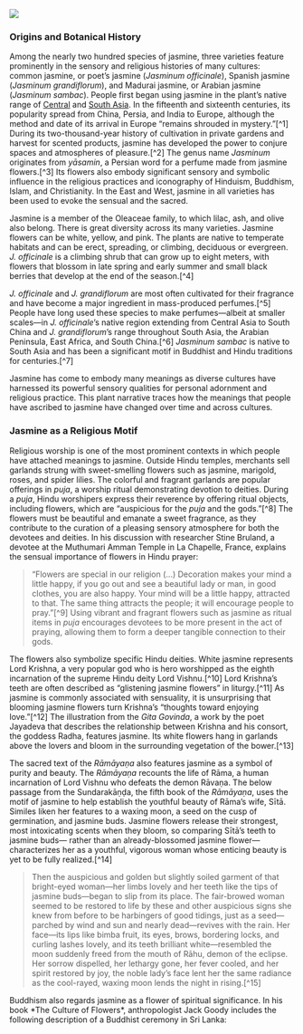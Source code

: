 <a href="https://www.juncture-digital.org"><img src="https://juncture-digital.github.io/juncture/static/images/ve-button.png"></a>

<param ve-config 
       title="Jasmine: The Sensual and the Sacred"
       source-image="https://upload.wikimedia.org/wikipedia/commons/3/38/Chinese_jasmine_in_spring_bloom.JPG"
       banner="https://upload.wikimedia.org/wikipedia/commons/3/38/Chinese_jasmine_in_spring_bloom.JPG" 
       height=100
       author="Tori and Adrianna"
       layout="vertical">

### Origins and Botanical History
Among the nearly two hundred species of jasmine, three varieties feature prominently in the sensory and religious histories of many cultures: common jasmine, or poet’s jasmine (*Jasminum officinale*), Spanish jasmine (*Jasminum grandiflorum*), and Madurai jasmine, or Arabian jasmine (*Jasminum sambac*). People first began using jasmine in the plant’s native range of [Central](https://en.wikipedia.org/wiki/Central_Asia) and [South Asia](Q771405). In the fifteenth and sixteenth centuries, its popularity spread from China, Persia, and India to Europe, although the method and date of its arrival in Europe “remains shrouded in mystery.”[^1] During its two-thousand-year history of cultivation in private gardens and harvest for scented products, jasmine has developed the power to conjure spaces and atmospheres of pleasure.[^2] The genus name *Jasminum* originates from *yāsamin*, a Persian word for a perfume made from jasmine flowers.[^3] Its flowers also embody significant sensory and symbolic influence in the religious practices and iconography of Hinduism, Buddhism, Islam, and Christianity. In the East and West, jasmine in all varieties has been used to evoke the sensual and the sacred.
<param ve-image
       src="wc:Jasminum_officinale-IMG_4556.jpg."
       caption="C. T. Johansson, *Jasminum officinale*, 2012, Wikimedia Commons.">
<param ve-image
       src="wc:Jasminum_grandiflorum_(Oleaceae).jpg."
       caption="Juan Carlos Fonseca Mata, *Jasminum grandiflorum*, 2021, Flickr.">
<param ve-image
       src="https://www.flickr.com/photos/botalex/2879261381."
       caption="Alexey Yakovlev, *Jasminum sambac (Oleaceae)*, 2007, Flickr.">

Jasmine is a member of the Oleaceae family, to which lilac, ash, and olive also belong. There is great diversity across its many varieties. Jasmine flowers can be white, yellow, and pink. The plants are native to temperate habitats and can be erect, spreading, or climbing, deciduous or evergreen. *J. officinale* is a climbing shrub that can grow up to eight meters, with flowers that blossom in late spring and early summer and small black berries that develop at the end of the season.[^4]
<param ve-image
       src="wc:Favourite_flowers_of_garden_and_greenhouse_(10593591126).jpg"
       caption="D. Bois, *Jasminum officinale, in Hortus Malabaricus* by Edward Step, 1897, Wikimedia Commons.">

*J. officinale* and *J. grandiflorum* are most often cultivated for their fragrance and have become a major ingredient in mass-produced perfumes.[^5] People have long used these species to make perfumes—albeit at smaller scales—in *J. officinale*’s native region extending from Central Asia to South China and  *J. grandiflorum*’s range throughout South Asia, the Arabian Peninsula, East Africa, and South China.[^6]  *Jasminum sambac* is native to South Asia and has been a significant motif in Buddhist and Hindu traditions for centuries.[^7]
<param ve-image
       src="wc:Jasmine_Distribution.png"
       caption="Wildhorse3, Distribution of *J. officinale*, 2021, Wikimedia Commons.">

Jasmine has come to embody many meanings as diverse cultures have harnessed its powerful sensory qualities for personal adornment and religious practice. This plant narrative traces how the meanings that people have ascribed to jasmine have changed over time and across cultures.
<param ve-image
       src="wc:BMAT1-2.jpg"
       caption="Plate 2: *Jasminum officinale*, *Solanum dulcamara*, *Acherontia atropos*, in *British Moths and their Transformations*, by Henry Noel Humphreys and John Obadiah Westwood, 1845, Wikimedia Commons.">

### Jasmine as a Religious Motif
Religious worship is one of the most prominent contexts in which people have attached meanings to jasmine. Outside Hindu temples, merchants sell garlands strung with sweet-smelling flowers such as jasmine, marigold, roses, and spider lilies. The colorful and fragrant garlands are popular offerings in *puja*, a worship ritual demonstrating devotion to deities. During a *puja*, Hindu worshipers express their reverence by offering ritual objects, including flowers, which are “auspicious for the *puja* and the gods.”[^8] The flowers must be beautiful and emanate a sweet fragrance, as they contribute to the curation of a pleasing sensory atmosphere for both the devotees and deities. In his discussion with researcher Stine Bruland, a devotee at the Muthumari Amman Temple in La Chapelle, France, explains the sensual importance of flowers in Hindu prayer: 
> “Flowers are special in our religion (...) Decoration makes your mind a little happy, if you go out and see a beautiful lady or man, in good clothes, you are also happy. Your mind will be a little happy, attracted to that. The same thing attracts the people; it will encourage people to pray.”[^9]
Using vibrant and fragrant flowers such as jasmine as ritual items in *puja* encourages devotees to be more present in the act of praying, allowing them to form a deeper tangible connection to their gods.  
<param ve-image
       src="wc:Flower_garland_sellers_outside_Banke_Bihari_Temple,_Vrindavan.jpg"
       caption="Ekabhishek, *Flower garland sellers outside Banke Bihari Temple, Vrindavan*, 2011, Wikimedia Commons.">

The flowers also symbolize specific Hindu deities. White jasmine represents Lord Krishna, a very popular god who is hero worshipped as the eighth incarnation of the supreme Hindu deity Lord Vishnu.[^10] Lord Krishna’s teeth are often described as “glistening jasmine flowers” in liturgy.[^11] As jasmine is commonly associated with sensuality, it is unsurprising that blooming jasmine flowers turn Krishna’s “thoughts toward enjoying love.”[^12] The illustration from the *Gita Govinda*, a work by the poet Jayadeva that describes the relationship between Krishna and his consort, the goddess Radha, features jasmine. Its white flowers hang in garlands above the lovers and bloom in the surrounding vegetation of the bower.[^13]
<param ve-image
       src="wc:Krishna_and_Radha_in_a_Bower.jpg"
       caption="*Sahibdin, Krishna, and Radha in a Bower*, Page From a Dispersed *Gita Govinda*, ca. 1665. Ink and opaque watercolor on paper, 24.4 × 19.7 cm. The Metropolitan Museum of Art, Wikimedia Commons.">

The sacred text of the *Rāmāyaṇa* also features jasmine as a symbol of purity and beauty. The *Rāmāyaṇa* recounts the life of Rāma, a human incarnation of Lord Vishnu who defeats the demon Rāvaṇa. The below passage from the Sundarakāṇḍa, the fifth book of the *Rāmāyaṇa*, uses the motif of jasmine to help establish the youthful beauty of Rāma’s wife, Sītā. Similes liken her features to a waxing moon, a seed on the cusp of germination, and jasmine buds. Jasmine flowers release their strongest, most intoxicating scents when they bloom, so comparing Sītā’s teeth to jasmine buds— rather than an already-blossomed jasmine flower—characterizes her as a youthful, vigorous woman whose enticing beauty is yet to be fully realized.[^14]
> Then the auspicious and golden but slightly soiled garment of that bright-eyed woman—her limbs lovely and her teeth like the tips of jasmine buds—began to slip from its place. The fair-browed woman seemed to be restored to life by these and other auspicious signs she knew from before to be harbingers of good tidings, just as a seed—parched by wind and sun and nearly dead—revives with the rain. Her face—its lips like bimba fruit, its eyes, brows, bordering locks, and curling lashes lovely, and its teeth brilliant white—resembled the moon suddenly freed from the mouth of Rāhu, demon of the eclipse. Her sorrow dispelled, her lethargy gone, her fever cooled, and her spirit restored by joy, the noble lady’s face lent her the same radiance as the cool-rayed, waxing moon lends the night in rising.[^15]
<param ve-image
       src="wc:Rama_and_Sita,_with_Lakshmana_returning_to_Ayodhya.jpg"
       caption="Artist once known, *Rama with Sita and Lakshmana returning to Ayodhya*, ca. 1650. Opaque watercolor on paper, 17.7 x 25.3 cm. National Museum, New Delhi, Wikimedia Commons.">
Buddhism also regards jasmine as a flower of spiritual significance. In his book *The Culture of Flowers*, anthropologist Jack Goody includes the following description of a Buddhist ceremony in Sri Lanka:

